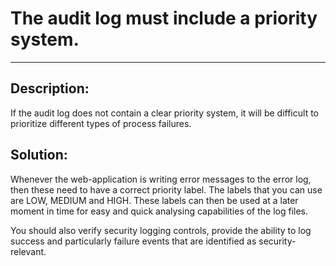 # The audit log must include a priority system.
-------

## Description:

If the audit log does not contain a clear priority system, it will be difficult to
prioritize different types of process failures.

## Solution:

Whenever the web-application is writing error messages to the error log, then these need
to have a correct priority label. The labels that you can use are LOW, MEDIUM and HIGH.
These labels can then be used at a later moment in time for easy and quick analysing
capabilities of the log files.

You should also verify security logging controls, provide the ability to log success and
particularly failure events that are identified as security-relevant.
